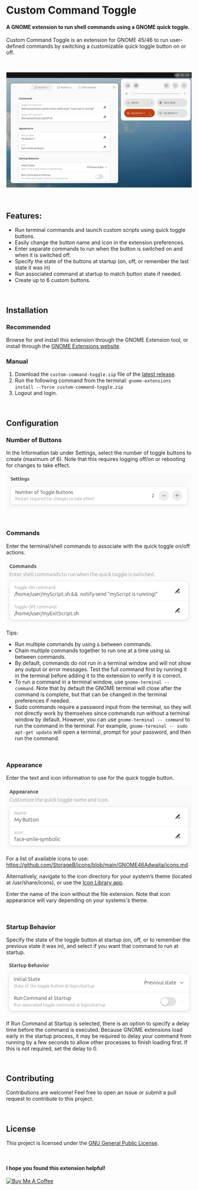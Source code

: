 # Custom Command Toggle

#### A GNOME extension to run shell commands using a GNOME quick toggle.

Custom Command Toggle is an extension for GNOME 45/46 to run user-defined commands by switching a customizable quick toggle button on or off.

<br>

![Screenshot-main](screenshots/Screenshot-main-3.png)

<br>

## Features:

- Run terminal commands and launch custom scripts using quick toggle buttons.
- Easily change the button name and icon in the extension preferences.
- Enter separate commands to run when the button is switched on and when it is switched off.
- Specify the state of the buttons at startup (on, off, or remember the last state it was in)
- Run associated command at startup to match button state if needed.
- Create up to 6 custom buttons.

<br>

## Installation

### Recommended

Browse for and install this extension through the GNOME Extension tool, or install through the [GNOME Extensions website](https://extensions.gnome.org/extension/7012/custom-command-toggle/).

### Manual

1. Download the `custom-command-toggle.zip` file of the [latest release](https://github.com/StorageB/custom-command-toggle/releases/tag/v6). 
2. Run the following command from the terminal:
`gnome-extensions install --force custom-command-toggle.zip`
3. Logout and login.

<br>

## Configuration

### Number of Buttons

In the Information tab under Settings, select the number of toggle buttons to create (maximum of 6). Note that this requires logging off/on or rebooting for changes to take effect.

![Screenshot-settings](screenshots/Screenshot-settings.png)

<br>

### Commands

Enter the terminal/shell commands to associate with the quick toggle on/off actions.

![Screenshot-commands](screenshots/Screenshot-commands.png)

Tips:
- Run multiple commands by using `&` between commands.
- Chain multiple commands together to run one at a time using `&&` between commands.
- By default, commands do not run in a terminal window and will not show any output or error messages. Test the full command first by running it in the terminal before adding it to the extension to verify it is correct. 
- To run a command in a terminal window, use `gnome-terminal -- command`. Note that by default the GNOME terminal will close after the command is complete, but that can be changed in the terminal preferences if needed.
- Sudo commands require a password input from the terminal, so they will not directly work by themselves since commands run without a terminal window by default. However, you can use `gnome-terminal -- command` to run the command in the terminal. For example, `gnome-terminal -- sudo apt-get update` will open a terminal, prompt for your password, and then run the command.

<br>

### Appearance

Enter the text and icon information to use for the quick toggle button. 

![Screenshot-appearance](screenshots/Screenshot-appearance.png)

For a list of available icons to use: https://github.com/StorageB/icons/blob/main/GNOME46Adwaita/icons.md

Alternatively, navigate to the icon directory for your system’s theme (located at /usr/share/icons), or use the [Icon Library app](https://flathub.org/apps/org.gnome.design.IconLibrary).

Enter the name of the icon without the file extension. Note that icon appearance will vary depending on your systems's theme.

<br>

### Startup Behavior

Specify the state of the toggle button at startup (on, off, or to remember the previous state it was in), and select if you want that command to run at startup.

![Screenshot-appearance](screenshots/Screenshot-startup.png)

If Run Command at Startup is selected, there is an option to specify a delay time before the command is executed. Because GNOME extensions load early in the startup process, it may be required to delay your command from running by a few seconds to allow other processes to finish loading first. If this is not required, set the delay to 0.

<br>


## Contributing

Contributions are welcome! Feel free to open an issue or submit a pull request to contribute to this project.

<br>

## License

This project is licensed under the [GNU General Public License](http://www.gnu.org/licenses/).

<br>

#### I hope you found this extension helpful!

<a href="https://www.buymeacoffee.com/StorageB" target="_blank"><img src="https://cdn.buymeacoffee.com/buttons/v2/default-yellow.png" alt="Buy Me A Coffee" style="height: 36px !important;width: 131px !important;" ></a>


